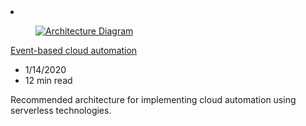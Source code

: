 <!-- Thie file is automatically generated by build/architectures/build_index.py.  Any updates will be lost. -->
<li class="grid-item item-column" data-categories="Developer Tools ">
<article class="card">
    <div class="card-header has-margin-bottom-none" aria-hidden="true">
        <figure class="image diagram has-height-175 has-overflow-hidden level">
            <a href="/azure/architecture/reference-architectures/serverless/cloud-automation"><img src="/azure/architecture/browse/thumbs/cloud-automation.png" class="diagram" alt="Architecture Diagram" data-linktype="relative-path"></a>
        </figure>
    </div>
    <div class="card-content">
        <a class="card-content-title has-margin-top-none" href="/azure/architecture/reference-architectures/serverless/cloud-automation">
            <p>Event-based cloud automation</p>
        </a>
        <ul class="card-content-metadata">
            <li>1/14/2020</li>
            <li>12 min read</li>
        </ul>
        <p class="card-content-description">Recommended architecture for implementing cloud automation using serverless technologies.</p>
        <div class="bottom-to-top-fade is-hidden-mobile"></div>
    </div>
</article>
</li>
